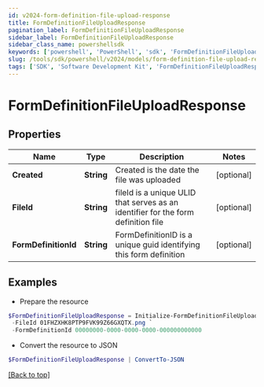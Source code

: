 ```yaml
---
id: v2024-form-definition-file-upload-response
title: FormDefinitionFileUploadResponse
pagination_label: FormDefinitionFileUploadResponse
sidebar_label: FormDefinitionFileUploadResponse
sidebar_class_name: powershellsdk
keywords: ['powershell', 'PowerShell', 'sdk', 'FormDefinitionFileUploadResponse', 'V2024FormDefinitionFileUploadResponse'] 
slug: /tools/sdk/powershell/v2024/models/form-definition-file-upload-response
tags: ['SDK', 'Software Development Kit', 'FormDefinitionFileUploadResponse', 'V2024FormDefinitionFileUploadResponse']
---
```



# FormDefinitionFileUploadResponse

## Properties

Name | Type | Description | Notes
------------ | ------------- | ------------- | -------------
**Created** | **String** | Created is the date the file was uploaded | [optional] 
**FileId** | **String** | fileId is a unique ULID that serves as an identifier for the form definition file | [optional] 
**FormDefinitionId** | **String** | FormDefinitionID is a unique guid identifying this form definition | [optional] 

## Examples

- Prepare the resource
```powershell
$FormDefinitionFileUploadResponse = Initialize-FormDefinitionFileUploadResponse  -Created 2023-07-12T20:14:57.74486Z `
 -FileId 01FHZXHK8PTP9FVK99Z66GXQTX.png `
 -FormDefinitionId 00000000-0000-0000-0000-000000000000
```

- Convert the resource to JSON
```powershell
$FormDefinitionFileUploadResponse | ConvertTo-JSON
```


[[Back to top]](#) 

